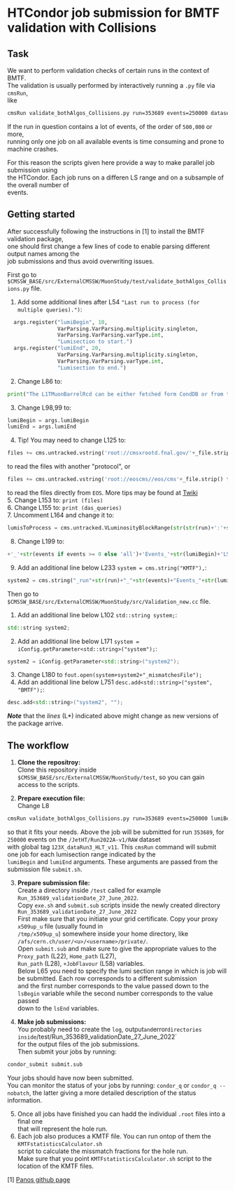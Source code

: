# HTCondor job submission for BMTF validation with Collisions
## Task
We want to perform validation checks of certain runs in the context of BMTF.  
The validation is usually performed by interactively running a `.py` file via `cmsRun`,  
like  
```bash
cmsRun validate_bothAlgos_Collisions.py run=353689 events=250000 dataset=/JetHT/Run2022A-v1/RAW gTag=123X_dataRun3_HLT_v11
```

If the run in question contains a lot of events, of the order of `500,000` or more,  
running only one job on all available events is time consuming and prone to machine crashes.

For this reason the scripts given here provide a way to make parallel job submission using  
the HTCondor. Each job runs on a differen LS range and on a subsample of the overall number of  
events.

## Getting started
After successfully following the instructions in [1] to install the BMTF validation package,  
one should first change a few lines of code to enable parsing different output names among the  
job submissions and thus avoid overwriting issues.
  
First go to `$CMSSW_BASE/src/ExternalCMSSW/MuonStudy/test/validate_bothAlgos_Collisions.py` file.  
1. Add some additional lines after L54 `"Last run to process (for multiple queries).")`:  
```py
  args.register("lumiBegin", 10,
                VarParsing.VarParsing.multiplicity.singleton,
                VarParsing.VarParsing.varType.int,
                "Lumisection to start.")
  args.register("lumiEnd", 20,
                VarParsing.VarParsing.multiplicity.singleton,
                VarParsing.VarParsing.varType.int,
                "Lumisection to end.")
```
2. Change L86 to:  
```py
print("The L1TMuonBarrelRcd can be either fetched form CondDB or from the fakeParams script.")
```
3. Change L98,99 to:
```py
lumiBegin = args.lumiBegin
lumiEnd = args.lumiEnd
```
4. Tip! You may need to change L125 to:  
```py
files += cms.untracked.vstring('root://cmsxrootd.fnal.gov/'+_file.strip() for _file in query_out)
```
to read the files with another "protocol", or
```py
files += cms.untracked.vstring('root://eoscms//eos/cms'+_file.strip() for _file in query_out)
```
to read the files directly from `EOS`. More tips may be found at [Twiki](https://twiki.cern.ch/twiki/bin/view/CMSPublic/CompOpsAAATroubleshootingGuide)  
5. Change L153 to: `print (files)`  
6. Change L155 to: `print (das_queries)`  
7. Uncomment L164 and change it to:  
```py
lumisToProcess = cms.untracked.VLuminosityBlockRange(str(str(run)+':'+str(lumiBegin)+'-'+str(run)+':'+str(lumiEnd) if query_type == "single" else ''))
```
8. Change L199 to: 
```py
+'_'+str(events if events >= 0 else 'all')+'Events_'+str(lumiBegin)+'LS_'+str(lumiEnd)+'LS.root')
```
9. Add an additional line below L233 `system = cms.string("KMTF"),`:
```py
system2 = cms.string("_run"+str(run)+"_"+str(events)+"Events_"+str(lumiBegin)+"LS_"+str(lumiEnd)+"LS"),
```

Then go to `$CMSSW_BASE/src/ExternalCMSSW/MuonStudy/src/Validation_new.cc` file.  
1. Add an additional line below L102 `std::string system;`:  
```C++
std::string system2;
```
2. Add an additional line below L171 `system = iConfig.getParameter<std::string>("system");`:  
```C++
system2 = iConfig.getParameter<std::string>("system2");
```
3. Change L180 to `fout.open(system+system2+"_mismatchesFile");`  
4. Add an additional line below L751 `desc.add<std::string>("system", "BMTF");`:  
```C++
desc.add<std::string>("system2", "");
```

***Note*** that the *lines* (L*) indicated above might change as new versions of the package arrive.

## The workflow
1. **Clone the repositroy:**  
Clone this repository inside `$CMSSW_BASE/src/ExternalCMSSW/MuonStudy/test`, so you can gain  
access to the scripts.   
 
2. **Prepare execution file:**  
Change L8  
```bash
cmsRun validate_bothAlgos_Collisions.py run=353689 events=250000 lumiBegin=$4 lumiEnd=$5 dataset=/JetHT/Run2022A-v1/RAW gTag=123X_dataRun3_HLT_v11
```
so that it fits your needs. Above the job will be submitted for run `353689`, for `250000` events on the `/JetHT/Run2022A-v1/RAW` dataset  
with global tag `123X_dataRun3_HLT_v11`. This `cmsRun` command will submit one job for each lumisection range indicated by the  
`lumiBegin` and `lumiEnd` arguments. These arguments are passed from the submission file `submit.sh`.  

3. **Prepare submission file:**  
Create a directory inside `/test` called for example `Run_353689_validationDate_27_June_2022`.  
Copy `exe.sh` and `submit.sub` scripts inside the newly created directory `Run_353689_validationDate_27_June_2022`   
First make sure that you initiate your grid certificate. Copy your proxy `x509up_u` file (usually found in  
`/tmp/x509up_u`) somewhere inside your home directory, like `/afs/cern.ch/user/<u>/<username>/private/`.  
Open `submit.sub` and make sure to give the appropriate values to the `Proxy_path` (L22), `Home_path` (L27),  
`Run_path` (L28), `+JobFlavour` (L58) variables.  
Below L65 you need to specify the lumi section range in which is job will be submitted. Each row corresponds to a different submission  
and the first number corresponds to the value passed down to the `lsBegin` variable while the second number corresponds to the value passed  
down to the `lsEnd` variables.

4. **Make job submissions:**  
You probably need to create the `log`, output` and `error` directories inside `/test/Run_353689_validationDate_27_June_2022`  
for the output files of the job submissions.  
Then submit your jobs by running:
```bash
condor_submit submit.sub
```
Your jobs should have now been submitted.  
You can monitor the status of your jobs by running:
`condor_q` or `condor_q --nobatch`, the latter giving a more detailed description of the status information.

5. Once all jobs have finished you can hadd the individual `.root` files into a final one  
that will represent the hole run.
7. Each job also produces a KMTF file. You can run ontop of them the `KMTFstatisticsCalculator.sh`  
script to calculate the missmatch fractions for the hole run.  
Make sure that you point `KMTFstatisticsCalculator.sh` script to the location of the KMTF files.

[1] [Panos github page](https://github.com/panoskatsoulis/ExternalCMSSW/tree/CMSSW_11_2_X)
